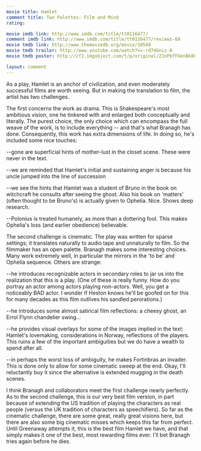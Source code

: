 ```yaml
---
movie title: Hamlet
comment title: Two Palettes: Film and Mind
rating: 

movie imdb link: http://www.imdb.com/title/tt0116477/
comment imdb link: http://www.imdb.com/title/tt0116477/reviews-68
movie tmdb link: http://www.themoviedb.org/movie/10549
movie tmdb trailer: http://www.youtube.com/watch?v=-rd74Gniz-A
movie tmdb poster: http://cf2.imgobject.com/t/p/original/21nPbfFXenBk8Fp5O7mT9Av7j2Z.jpg

layout: comment
---
```


As a play, Hamlet is an anchor of civilization, and even moderately successful films are worth seeing. But in making the translation to film, the artist has two challenges.

The first concerns the work as drama. This is Shakespeare's most ambitious vision, one he tinkered with and enlarged both conceptually and literally. The purest choice, the only choice which can encompass the full weave of the work, is to include everything -- and that's what Branagh has done. Consequently, this work has extra dimensions of life. In doing so, he's included some nice touches:

--gone are superficial hints of mother-lust in the closet scene. These were never in the text.

--we are reminded that Hamlet's initial and sustaining anger is because his uncle jumped into the line of succession

--we see the hints that Hamlet was a student of Bruno in the book on witchcraft he consults after seeing the ghost. Also his book on 'matters' (often thought to be Bruno's) is actually given to Ophelia. Nice. Shows deep research.

--Polonius is treated humanely, as more than a dottering fool. This makes Ophelia's loss (and earlier obedience) believable.

The second challenge is cinematic. The play was written for sparse settings; it translates naturally to audio tape and unnaturally to film. So the filmmaker has an open palette. Branagh makes some interesting choices. Many work extremely well, in particular the mirrors in the 'to be' and Ophelia sequence. Others are strange:

--he introduces recognizable actors in secondary roles to jar us into the realization that this is a play. (One of these is really funny. How do you portray an actor among actors playing non-actors. Well, you get a noticeably BAD actor. I wonder if Heston knows he'll be goofed on for this for many decades as this film outlives his sandled perorations.)

--he introduces some almost satirical film reflections: a cheesy ghost, an Errol Flynn chandelier swing...

--he provides visual overlays for some of the images implied in the text: Hamlet's lovemaking, considerations in Norway, reflections of the players. This ruins a few of the important ambiguities but we do have a wealth to spend after all.

--in perhaps the worst loss of ambiguity, he makes Fortinbras an invader. This is done only to allow for some cinematic sweep at the end. Okay, I'll reluctantly buy it since the alternative is extended mugging in the death scenes.

I think Branagh and collaborators meet the first challenge nearly perfectly. As to the second challenge, this is our very best film version, in part because of extending the US tradition of playing the characters as real people (versus the UK tradition of characters as speechifiers). So far as the cinematic challenge, there are some great, really great visions here, but there are also some big cinematic misses which keeps this far from perfect. Until Greenaway attempts it, this is the best film Hamlet we have, and that simply makes it one of the best, most rewarding films ever. I'll bet Branagh tries again before he dies.